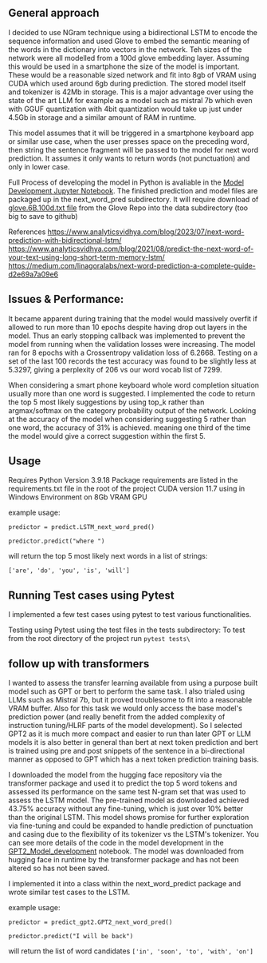 
## General approach
I decided to use NGram technique using a bidirectional LSTM to encode the sequence information and used Glove to embed the semantic meaning of the words in the dictionary into vectors in the network. Teh sizes of the network were all modelled from a 100d glove embedding layer. Assuming this would be used in a smartphone the size of the model is important. These would be a reasonable sized network and fit into 8gb of VRAM using CUDA which used around 6gb during prediction. The stored model itself and tokenizer is 42Mb in storage. This is a major advantage over using the state of the art LLM for example as a model such as mistral 7b which even with GGUF quantization with 4bit quantization would take up just under 4.5Gb in storage and a similar amount of RAM in runtime.

This model assumes that it will be triggered in a smartphone keyboard app or similar use case, when the user presses space on the preceding word, then string the sentence fragment will be passed to the model for next word prediction. It assumes it only wants to return words (not punctuation) and only in lower case.

Full Process of developing the model in Python is avaliable in the [Model Development Jupyter Notebook](Model_Development.ipynb). The finished prediction and model files are packaged up in the next_word_pred subdirectory. It will require download of [glove.6B.100d.txt file](https://nlp.stanford.edu/data/glove.6B.zip) from the Glove Repo into the data subdirectory (too big to save to github)

References
https://www.analyticsvidhya.com/blog/2023/07/next-word-prediction-with-bidirectional-lstm/
https://www.analyticsvidhya.com/blog/2021/08/predict-the-next-word-of-your-text-using-long-short-term-memory-lstm/
https://medium.com/linagoralabs/next-word-prediction-a-complete-guide-d2e69a7a09e6


## Issues & Performance:
It became apparent during training that the model would massively overfit if allowed to run more than 10 epochs despite having drop out layers in the model. Thus an early stopping callback was implemented to prevent the model from running when the validation losses were increasing. The model ran for 8 epochs with a Crossentropy validation loss of 6.2668. Testing on a set of the last 100 records the test accuracy was found to be slightly less at 5.3297, giving a perplexity of 206 vs our word vocab list of 7299. 

When considering a smart phone keyboard whole word completion situation usually more than one word is suggested. I implemented the code to return the top 5 most likely suggestions by using top_k rather than argmax/softmax on the category probability output of the network. Looking at the accuracy of the model when considering suggesting 5 rather than one word, the accuracy of 31% is achieved. meaning one third of the time the model would give a correct suggestion within the first 5.



## Usage 

Requires Python Version 3.9.18
Package requirements are listed in the requirements.txt file in the root of the project
CUDA version 11.7 using in Windows Environment on 8Gb VRAM GPU


example usage:
```from next_word_pred import predict 
predictor = predict.LSTM_next_word_pred() 
    
predictor.predict("where ")
```
will return the top 5 most likely next words in a list of strings:

`['are', 'do', 'you', 'is', 'will']`




## Running Test cases using Pytest
I implemented a few test cases using pytest to test various functionalities.

Testing using Pytest using the test files in the tests subdirectory:
To test from the root directory of the project run 
`pytest tests\`


## follow up with transformers
I wanted to assess the transfer learning available from using a purpose built model such as GPT or bert to perform the same task. I also trialed using LLMs such as Mistral 7b, but it proved troublesome to fit into a reasonable VRAM buffer. Also for this task we would only access the base model's prediction power (and really benefit from the added complexity of instruction tuning/HLRF parts of the model development). So I selected GPT2 as it is much more compact and easier to run than later GPT or LLM models it is also better in general than bert at next token prediction and bert is trained using pre and post snippets of the sentence in a bi-directional manner as opposed to GPT which has a next token prediction training basis. 

I downloaded the model from the hugging face repository via the transformer package and used it to predict the top 5 word tokens and assessed its performance on the same test N-gram set that was used to assess the LSTM model. The pre-trained model as downloaded achieved 43.75% accuracy without any fine-tuning, which is just over 10% better than the original LSTM. This model shows promise for further exploration via fine-tuning and could be expanded to handle prediction of punctuation and casing due to the flexibility of its tokenizer vs the LSTM's tokenizer. You can see more details of the code in the model development in the [GPT2_Model_development](GPT2_Model_development.ipynb) notebook. The model was downloaded from hugging face in runtime by the transformer package and has not been altered so has not been saved.

I implemented it into a class within the next_word_predict package and wrote similar test cases to the LSTM.

example usage:
```from next_word_pred import predict 
predictor = predict_gpt2.GPT2_next_word_pred() 
    
predictor.predict("I will be back")
```

will return the list of word candidates 
`['in', 'soon', 'to', 'with', 'on']`